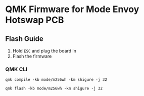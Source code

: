 # QMK Firmware for Mode Envoy Hotswap PCB

## Flash Guide

1. Hold `ESC` and plug the board in
2. Flash the firmware

### QMK CLI
`qmk compile -kb mode/m256wh -km shigure -j 32`

`qmk flash -kb mode/m256wh -km shigure -j 32`
